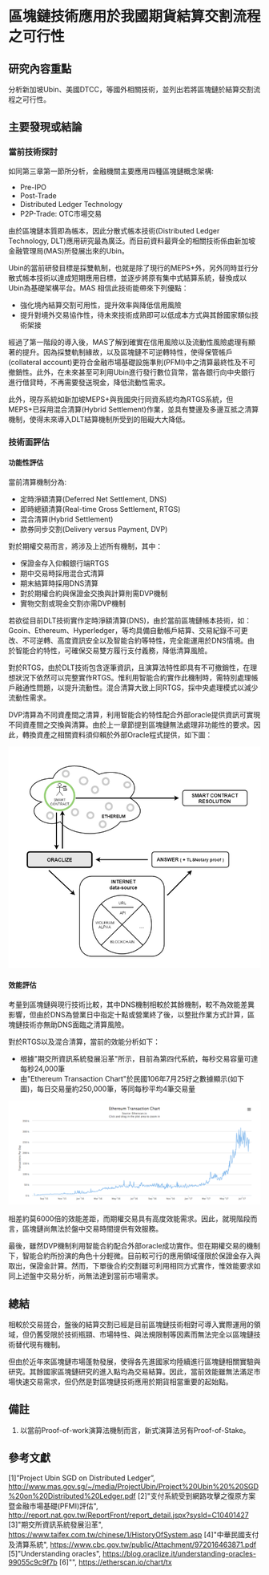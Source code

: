 # 區塊鏈技術應用於我國期貨結算交割流程之可行性
## 研究內容重點
分析新加坡Ubin、美國DTCC，等國外相關技術，並列出若將區塊鏈於結算交割流程之可行性。

## 主要發現或結論
### 當前技術探討
如同第三章第一節所分析，金融機關主要應用四種區塊鏈概念架構:
- Pre-IPO
- Post-Trade
- Distributed Ledger Technology
- P2P-Trade: OTC市場交易

由於區塊鏈本質即為帳本，因此分散式帳本技術(Distributed Ledger Technology, DLT)應用研究最為廣泛。而目前資料最齊全的相關技術係由新加坡金融管理局(MAS)所發展出來的Ubin。

Ubin的當前研發目標是採雙軌制，也就是除了現行的MEPS+外，另外同時並行分散式帳本技術以達成短期應用目標，並逐步將原有集中式結算系統，替換成以Ubin為基礎架構平台。MAS 相信此技術能帶來下列優點：

* 強化境內結算交割可用性，提升效率與降低信用風險
* 提升對境外交易協作性，待未來技術成熟即可以低成本方式與其餘國家類似技術架接

經過了第一階段的導入後，MAS了解到確實在信用風險以及流動性風險處理有顯著的提升。因為採雙軌制緣故，以及區塊鏈不可逆轉特性，使得保管帳戶(collateral account)更符合金融市場基礎設施準則(PFMI)中之清算最終性及不可撤銷性。此外，在未來甚至可利用Ubin進行發行數位貨幣，當各銀行向中央銀行進行借貸時，不再需要發送現金，降低流動性需求。

此外，現存系統如新加坡MEPS+與我國央行同資系統均為RTGS系統，但MEPS+已採用混合清算(Hybrid Settlement)作業，並具有雙邊及多邊互抵之清算機制，使得未來導入DLT結算機制所受到的阻礙大大降低。

### 技術面評估
#### 功能性評估
當前清算機制分為:
- 定時淨額清算(Deferred Net Settlement, DNS)
- 即時總額清算(Real-time Gross Settlement, RTGS)
- 混合清算(Hybrid Settlement)
- 款券同步交割(Delivery versus Payment, DVP)

對於期權交易而言，將涉及上述所有機制，其中：
- 保證金存入仰賴銀行端RTGS
- 期中交易時採用混合式清算
- 期末結算時採用DNS清算
- 對於期權合約與保證金交換與計算則需DVP機制
- 實物交割或現金交割亦需DVP機制

若欲從目前DLT技術實作定時淨額清算(DNS)，由於當前區塊鏈帳本技術，如：Gcoin、Ethereum、Hyperledger，等均具備自動帳戶結算、交易紀錄不可更改、不可逆轉、高度資訊安全以及智能合約等特性，完全能運用於DNS情境。由於智能合約特性，可確保交易雙方履行支付義務，降低清算風險。

對於RTGS，由於DLT技術包含逐筆資訊，且演算法特性即具有不可撤銷性，在理想狀況下依然可以完整實作RTGS。惟利用智能合約實作此機制時，需特別處理帳戶融通性問題，以提升流動性。混合清算大致上同RTGS，採中央處理模式以減少流動性需求。

DVP清算為不同資產間之清算，利用智能合約特性配合外部oracle提供資訊可實現不同資產間之交換與清算。由於上一章節提到區塊鏈無法處理非功能性的要求。因此，轉換資產之相關資料須仰賴於外部Oracle程式提供，如下圖：

![orable image](oracle.png)

#### 效能評估
考量到區塊鏈與現行技術比較，其中DNS機制相較於其餘機制，較不為效能差異影響，但由於DNS為營業日中指定十點或營業終了後，以整批作業方式計算，區塊鏈技術亦無助DNS面臨之清算風險。

對於RTGS以及混合清算，當前的效能分析如下：

- 根據"期交所資訊系統發展沿革"所示，目前為第四代系統，每秒交易容量可達每秒24,000筆
- 由"Ethereum Transaction Chart"於民國106年7月25好之數據顯示(如下圖)，每日交易量約250,000筆，等同每秒平均4筆交易量

![ethereum.png](ethereum.png)

相差約莫6000倍的效能差距，而期權交易具有高度效能需求。因此，就現階段而言，區塊鏈尚無法於盤中交易時間提供有效服務。

最後，雖然DVP機制利用智能合約配合外部oracle成功實作。但在期權交易的機制下，智能合約所扮演的角色十分輕微。目前較可行的應用領域僅限於保證金存入與取出，保證金計算。然而，下單後合約交割雖可利用相同方式實作，惟效能要求如同上述盤中交易分析，尚無法達到當前市場需求。

## 總結
相較於交易搓合，盤後的結算交割已經是目前區塊鏈技術相對可導入實際運用的領域，但仍舊受限於技術瓶頸、市場特性、與法規限制等因素而無法完全以區塊鏈技術替代現有機制。

但由於近年來區塊鏈市場蓬勃發展，使得各先進國家均陸續進行區塊鏈相關實驗與研究。其餘國家區塊鏈研究的進入點均為交易結算。因此，當前效能雖無法滿足市場快速交易需求，但仍然是對區塊鏈技術應用於期貨相當重要的起始點。

## 備註
1. 以當前Proof-of-work演算法機制而言，新式演算法另有Proof-of-Stake。

## 參考文獻
[1]”Project Ubin SGD on Distributed Ledger”, http://www.mas.gov.sg/~/media/ProjectUbin/Project%20Ubin%20%20SGD%20on%20Distributed%20Ledger.pdf
[2]"支付系統受到網路攻擊之復原方案暨金融市場基礎(PFMI)評估",
http://report.nat.gov.tw/ReportFront/report_detail.jspx?sysId=C10401427
[3]"期交所資訊系統發展沿革", https://www.taifex.com.tw/chinese/1/HistoryOfSystem.asp
[4]"中華民國支付及清算系統", https://www.cbc.gov.tw/public/Attachment/972016463871.pdf
[5]"Understanding oracles", https://blog.oraclize.it/understanding-oracles-99055c9c9f7b
[6]"", https://etherscan.io/chart/tx
